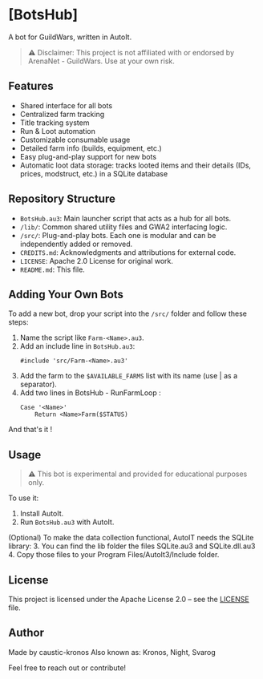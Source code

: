 # [BotsHub]
A bot for GuildWars, written in AutoIt.

> ⚠️ Disclaimer: This project is not affiliated with or endorsed by ArenaNet - GuildWars. Use at your own risk.

## Features
- Shared interface for all bots
- Centralized farm tracking
- Title tracking system
- Run & Loot automation
- Customizable consumable usage
- Detailed farm info (builds, equipment, etc.)
- Easy plug-and-play support for new bots
- Automatic loot data storage: tracks looted items and their details (IDs, prices, modstruct, etc.) in a SQLite database

## Repository Structure
- `BotsHub.au3`: Main launcher script that acts as a hub for all bots.
- `/lib/`: Common shared utility files and GWA2 interfacing logic.
- `/src/`: Plug-and-play bots. Each one is modular and can be independently added or removed.
- `CREDITS.md`: Acknowledgments and attributions for external code.
- `LICENSE`: Apache 2.0 License for original work.
- `README.md`: This file.

## Adding Your Own Bots

To add a new bot, drop your script into the `/src/` folder and follow these steps:
1. Name the script like `Farm-<Name>.au3`.
2. Add an include line in `BotsHub.au3`:
   ```autoit
   #include 'src/Farm-<Name>.au3'
   ```
3. Add the farm to the `$AVAILABLE_FARMS` list with its name <Name> (use | as a separator).
4. Add two lines in BotsHub - RunFarmLoop :
	```autoit
	Case '<Name>'
		Return <Name>Farm($STATUS)
	```
And that's it !

## Usage
> ⚠️ This bot is experimental and provided for educational purposes only.

To use it:
1. Install AutoIt.
2. Run `BotsHub.au3` with AutoIt.

(Optional) To make the data collection functional, AutoIT needs the SQLite library:
3. You can find the lib folder the files SQLite.au3 and SQLite.dll.au3
4. Copy those files to your Program Files/AutoIt3/Include folder.

## License
This project is licensed under the Apache License 2.0 – see the [LICENSE](LICENSE) file.

## Author
Made by caustic-kronos
Also known as: Kronos, Night, Svarog

Feel free to reach out or contribute!